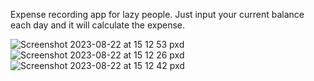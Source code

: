 Expense recording app for lazy people. Just input your current balance each day and it will calculate the expense.

![Screenshot 2023-08-22 at 15 12 53 pxd](https://github.com/themiddnight/finance_database/assets/140892053/5daa60b7-70cf-4c31-a589-6de46d313d16)
![Screenshot 2023-08-22 at 15 12 26 pxd](https://github.com/themiddnight/finance_database/assets/140892053/d32ced9c-6695-4099-8d7c-aa8b2ba489c0)
![Screenshot 2023-08-22 at 15 12 42 pxd](https://github.com/themiddnight/finance_database/assets/140892053/cd498cd6-70db-4460-a09e-d1849fedfff0)
